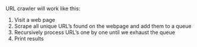 URL crawler will work like this:

1. Visit a web page
2. Scrape all unique URL’s found on the webpage and add them to a queue
3. Recursively process URL’s one by one until we exhaust the queue
4. Print results
